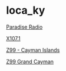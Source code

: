 # loca_ky

[Paradise Radio](https://www.radiostreamcast.com/listen/paradise_radio/radio.mp3?n=e97cc8dff05b4e067186)

[X107.1](https://ice23.securenetsystems.net/X1071?playSessionID=C8803655-9BCC-E3A9-EB64CD924FCD83A6?n=33d72b85124e0dedafb4)

[Z99 - Cayman Islands](https://z99-hurleysmedia.radioca.st/stream?n=51cb0eb12ca189093cf3)

[Z99 Grand Cayman](https://z99-hurleysmedia.radioca.st/stream?n=d0bfe6f7bcbeb6b68f4d)

